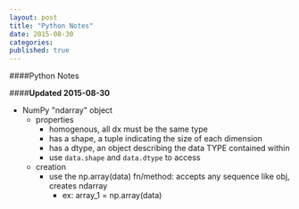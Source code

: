 ```yaml
---
layout: post
title: "Python Notes"
date: 2015-08-30
categories: 
published: true 
---
```


####Python Notes

####**Updated 2015-08-30**

* NumPy "ndarray" object
  * properties
    * homogenous, all dx must be the same type
    * has a shape, a tuple indicating the size of each dimension
    * has a dtype, an object describing the data TYPE contained within
    * use `data.shape` and `data.dtype` to access
  * creation
    * use the np.array(data) fn/method: accepts any sequence like obj, creates ndarray
      * ex: array_1 = np.array(data)
